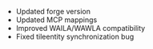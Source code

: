 - Updated forge version
- Updated MCP mappings
- Improved WAILA/WAWLA compatibility
- Fixed tileentity synchronization bug